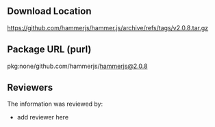 ## Download Location

https://github.com/hammerjs/hammer.js/archive/refs/tags/v2.0.8.tar.gz

## Package URL (purl)

pkg:none/github.com/hammerjs/hammerjs@2.0.8

## Reviewers

The information was reviewed by:

* add reviewer here
